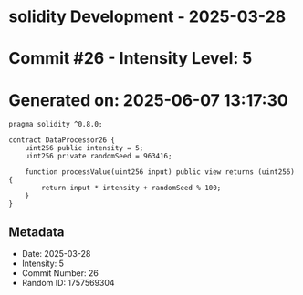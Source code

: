 ﻿# solidity Development - 2025-03-28
# Commit #26 - Intensity Level: 5
# Generated on: 2025-06-07 13:17:30
```solidity
pragma solidity ^0.8.0;

contract DataProcessor26 {
    uint256 public intensity = 5;
    uint256 private randomSeed = 963416;

    function processValue(uint256 input) public view returns (uint256) {
        return input * intensity + randomSeed % 100;
    }
}
```
## Metadata
- Date: 2025-03-28
- Intensity: 5
- Commit Number: 26
- Random ID: 1757569304
